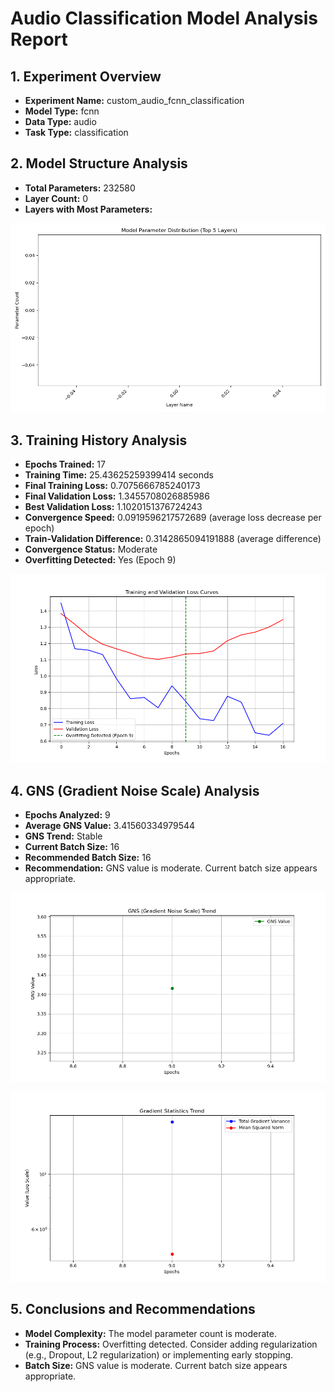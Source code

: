 # Audio Classification Model Analysis Report

## 1. Experiment Overview

- **Experiment Name:** custom_audio_fcnn_classification
- **Model Type:** fcnn
- **Data Type:** audio
- **Task Type:** classification

## 2. Model Structure Analysis

- **Total Parameters:** 232580
- **Layer Count:** 0
- **Layers with Most Parameters:**

![Model Parameter Distribution](model_params_distribution.png)

## 3. Training History Analysis

- **Epochs Trained:** 17
- **Training Time:** 25.43625259399414 seconds
- **Final Training Loss:** 0.7075666785240173
- **Final Validation Loss:** 1.3455708026885986
- **Best Validation Loss:** 1.1020151376724243
- **Convergence Speed:** 0.0919596217572689 (average loss decrease per epoch)
- **Train-Validation Difference:** 0.3142865094191888 (average difference)
- **Convergence Status:** Moderate
- **Overfitting Detected:** Yes (Epoch 9)

![Training and Validation Loss Curves](training_loss_curve.png)

## 4. GNS (Gradient Noise Scale) Analysis

- **Epochs Analyzed:** 9
- **Average GNS Value:** 3.41560334979544
- **GNS Trend:** Stable
- **Current Batch Size:** 16
- **Recommended Batch Size:** 16
- **Recommendation:** GNS value is moderate. Current batch size appears appropriate.

![GNS Trend](gns_trend.png)

![Gradient Statistics Trend](gradient_stats.png)

## 5. Conclusions and Recommendations

- **Model Complexity:** The model parameter count is moderate.
- **Training Process:** Overfitting detected. Consider adding regularization (e.g., Dropout, L2 regularization) or implementing early stopping.
- **Batch Size:** GNS value is moderate. Current batch size appears appropriate.
